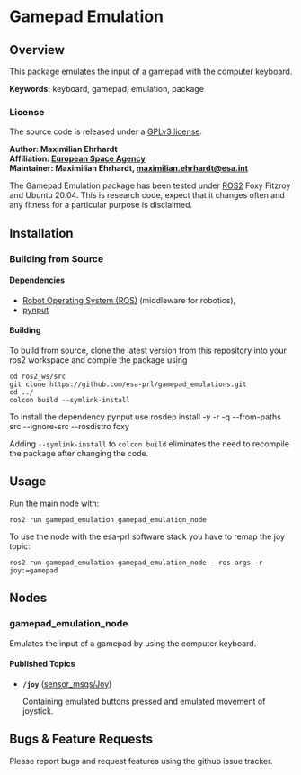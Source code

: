 # Gamepad Emulation 

## Overview

This package emulates the input of a gamepad with the computer keyboard. 

**Keywords:** keyboard, gamepad, emulation, package

### License

The source code is released under a [GPLv3 license](https://www.gnu.org/licenses/gpl-3.0.en.html).

**Author: Maximilian Ehrhardt<br />
Affiliation: [European Space Agency](https://www.esa.int/)<br />
Maintainer: Maximilian Ehrhardt, maximilian.ehrhardt@esa.int**

The Gamepad Emulation package has been tested under [ROS2] Foxy Fitzroy and Ubuntu 20.04. This is research code, expect that it changes often and any fitness for a particular purpose is disclaimed.

## Installation

### Building from Source

#### Dependencies

- [Robot Operating System (ROS)](http://wiki.ros.org) (middleware for robotics),
- [pynput](https://pypi.org/project/pynput/)

#### Building

To build from source, clone the latest version from this repository into your ros2 workspace and compile the package using

	cd ros2_ws/src
	git clone https://github.com/esa-prl/gamepad_emulations.git
	cd ../
	colcon build --symlink-install

To install the dependency pynput use
	rosdep install -y -r -q --from-paths src --ignore-src --rosdistro foxy 

Adding `--symlink-install` to `colcon build` eliminates the need to recompile the package after changing the code.


## Usage

Run the main node with:

	ros2 run gamepad_emulation gamepad_emulation_node
	
To use the node with the esa-prl software stack you have to remap the joy topic:

	ros2 run gamepad_emulation gamepad_emulation_node --ros-args -r joy:=gamepad

## Nodes

### gamepad_emulation_node

Emulates the input of a gamepad by using the computer keyboard.

#### Published Topics

* **`/joy`** ([sensor_msgs/Joy])

    Containing emulated buttons pressed and emulated movement of joystick. 

## Bugs & Feature Requests

Please report bugs and request features using the github issue tracker.


[ROS2]: http://www.ros.org
[rviz]: http://wiki.ros.org/rviz
[rover_msgs]: https://github.com/esa-prl/rover_msgs
[rover_msgs/ChangeLocomotionMode]: https://github.com/esa-prl/rover_msgs/blob/master/srv/ChangeLocomotionMode.srv
[sensor_msgs/Joy]: http://docs.ros.org/api/sensor_msgs/html/msg/Joy.html
[geometry_msgs/Twist]: https://docs.ros.org/api/geometry_msgs/html/msg/Twist.html
